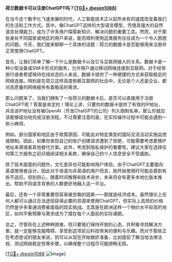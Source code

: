 **荷兰数据卡可以注册ChatGPT吗？[[TG💪+ @esim1088](https://t.me/s/esim1088)]**

在当今这个数字化飞速发展的时代，人工智能技术正以前所未有的速度改变着我们的生活和工作方式。其中，像ChatGPT这样的大型语言模型，凭借其强大的自然语言处理能力，成为了许多用户探索新知识、解决问题的重要工具。然而，对于那些身处不同国家或地区的用户来说，能否顺利使用这类服务往往成为一个令人困惑的问题。今天，我们就来聊聊一个具体的话题：荷兰的数据卡是否能够用来注册并正常使用ChatGPT。

首先，让我们简单了解一下什么是数据卡以及它与互联网接入的关系。数据卡是一种小型设备或SIM卡形式的服务，允许用户通过移动网络连接到互联网。对于经常旅行或者希望保持在线状态的人来说，数据卡提供了一种便捷的方式来获取稳定的网络连接。特别是在荷兰这样高度依赖互联网的社会中，无论是个人还是企业，都对高质量的网络服务有着极高的需求。

那么问题来了，当我们拥有了一张荷兰的数据卡后，是否可以直接用于注册ChatGPT呢？答案是肯定的！理论上讲，只要你的数据卡提供了有效的IP地址，并且该IP地址没有被OpenAI（开发ChatGPT的公司）列入限制名单，那么你就应该能够成功地完成注册流程。不过需要注意的是，在实际操作过程中可能会遇到一些小麻烦。

例如，部分国家和地区由于政策原因，可能会对特定类型的国际交流活动实施监控或限制。因此，如果你发现自己的账户创建请求遭到了拒绝，可能需要考虑更换IP地址来源或者其他替代方案。此外，考虑到隐私保护的重要性，建议大家在选择任何第三方服务之前仔细阅读相关条款，确保自己的个人信息安全不受威胁。

除了技术层面的问题外，文化差异也可能影响用户体验。由于ChatGPT主要面向英语使用者设计，因此对于母语为非英语的用户而言，刚开始使用时可能会感到有些不适应。但别担心，随着时间推移和技术进步，未来将会有更多本地化版本推出，帮助不同语言背景的人群更好地融入这一平台。

最后，还有一个非常重要但容易被忽略的因素——那就是经济成本。虽然理论上任何人都可以通过合法途径获得必要的资源来使用ChatGPT，但实际上高昂的价格仍然是许多普通消费者面临的现实挑战。尤其是在欧洲这样一个物价水平较高的地区，如何平衡预算与需求成为了摆在每个人面前的实际课题。

总之，尽管存在上述种种困难，但只要我们保持开放的心态，并积极寻找解决方案，就一定能够克服障碍，享受到这项前沿科技带来的便利与乐趣。而对于那些正在考虑尝试的朋友来说，则可以从现在开始做好准备，比如提前了解当地法律法规、测试网络稳定性等步骤，以确保整个过程尽可能顺畅无阻。

[[TG💪+ @esim1088](https://t.me/s/esim1088) ![Image](https://i.postimg.cc/4NQfJmqS/Snipaste-2025-05-13-00-14-12.png)]